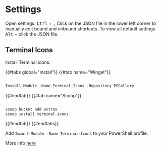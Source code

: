 # Settings

<!-- toc -->

Open settings: <kbd>Ctrl</kbd> + <kbd>,</kbd>
Click on the JSON file in the lower left corner to manually edit bound and unbound shortcuts. To view all default
settings <kbd>Alt</kbd> + click the JSON file.

## Terminal Icons

Install Terminal icons:

{{#tabs global="install"}}
{{#tab name="Winget"}}

```Powershell

Install-Module -Name Terminal-Icons -Repository PSGallery

```  

{{#endtab}}
{{#tab name="Scoop"}}

```Powershell

scoop bucket add extras
scoop install terminal-icons

```  

{{#endtab}}
{{#endtabs}}

Add `Import-Module -Name Terminal-Icons` to your PowerShell profile.

More info [here](https://github.com/devblackops/Terminal-Icons)
